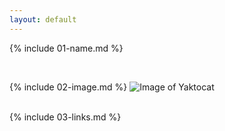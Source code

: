 ```yaml
---
layout: default
---
```


{% include 01-name.md %}

<br>

{% include 02-image.md %}
 ![Image of Yaktocat](https://octodex.github.com/images/yaktocat.png)   
<br>

{% include 03-links.md %}

